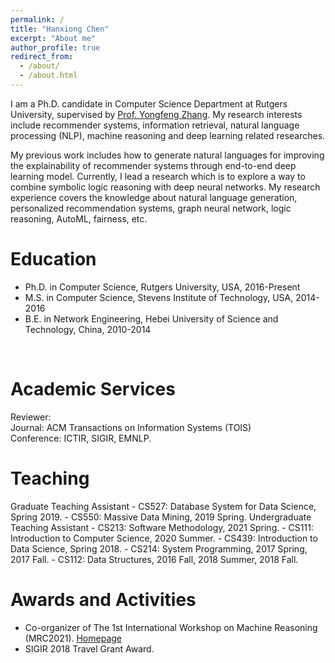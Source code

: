 ```yaml
---
permalink: /
title: "Hanxiong Chen"
excerpt: "About me"
author_profile: true
redirect_from: 
  - /about/
  - /about.html
---
```


I am a Ph.D. candidate in Computer Science Department at Rutgers University, supervised by [Prof. Yongfeng Zhang](http://yongfeng.me). My research interests include recommender systems, information retrieval, natural language processing (NLP), machine reasoning and deep learning related researches.

My previous work includes how to generate natural languages for improving the explainability of recommender systems through end-to-end deep learning model. Currently, I lead a research which is to explore a way to combine symbolic logic reasoning with deep neural networks. My research experience covers the knowledge about natural language generation, personalized recommendation systems, graph neural network, logic reasoning, AutoML, fairness, etc.
<br/>

Education
======
- Ph.D. in Computer Science, Rutgers University, USA, 2016-Present
- M.S. in Computer Science, Stevens Institute of Technology, USA, 2014-2016
- B.E. in Network Engineering, Hebei University of Science and Technology, China, 2010-2014             
<br/>  

<!--
Publication
======
- **Hanxiong Chen**, Shaoyun Shi, Yunqi Li, Yongfeng Zhang. "Neural Collaborative Reasoning." In *Proceedings of the Web Conference (**WWW**)*, 2021.
- Yunqi Li, **Hanxiong Chen**, Zuohui Fu, Yingqiang Ge, Yongfeng Zhang. "User-oriented Fairness in Recommendation." In *Proceedings of the WebConference (**WWW**)*, 2021.
- Shaoyun Shi\*, **Hanxiong Chen\***, Weizhi Ma, Jiaxin Mao, Min Zhang, Yongfeng Zhang. "Neural Logic Reasoning." In *Proceedings of the 29th ACM International Conference on Information and Knowledge Management (**CIKM**)*, 2020.
- Hanxiong Chen, Xu Chen, Shaoyun Shi, Yongfeng Zhang. "Generate Natural Language Explanations for Recommendation." In *Proceedings of the SIGIR 2019 Workshop on ExplainAble Recommendation and Search (EARS)*, 2019.
- Xu Chen, **Hanxiong Chen**, Hongteng Xu, Yongfeng Zhang, Yixin Cao, Hongyuan Zha and Zheng Qin. "Personalized Fashion Recommendation with Visual Explanations based on Multimodal Attention Network." In *Proceedings of the 42nd International ACM SIGIR Conference on Research and Development in Information Retrieval (**SIGIR**)*, 2019.
- Pengfei Wang, **Hanxiong Chen**, Yadong Zhu, Huawei Shen and Yongfeng Zhang. "Unified Collaborative Filtering over Graph Embeddings." In *Proceedings of the 42nd International ACM SIGIR Conference on Research and Development in Information Retrieval (**SIGIR**)*, 2019.
<br/>
-->
Academic Services
======
Reviewer:       
Journal: ACM Transactions on Information Systems (TOIS)      
Conference: ICTIR, SIGIR, EMNLP.
<br/>


Teaching
======
Graduate Teaching Assistant
    - CS527: Database System for Data Science, Spring 2019.
    - CS550: Massive Data Mining, 2019 Spring.
Undergraduate Teaching Assistant
    - CS213: Software Methodology, 2021 Spring.
    - CS111: Introduction to Computer Science, 2020 Summer.
    - CS439: Introduction to Data Science, Spring 2018.
    - CS214: System Programming, 2017 Spring, 2017 Fall.
    - CS112: Data Structures, 2016 Fall, 2018 Summer, 2018 Fall.

Awards and Activities
======
- Co-organizer of The 1st International Workshop on Machine Reasoning (MRC2021). [Homepage](https://mrc2021.github.io/)
- SIGIR 2018 Travel Grant Award.
